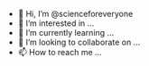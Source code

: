 - 👋 Hi, I’m @scienceforeveryone
- 👀 I’m interested in ...
- 🌱 I’m currently learning ...
- 💞️ I’m looking to collaborate on ...
- 📫 How to reach me ...

<!---
scienceforeveryone/scienceforeveryone is a ✨ special ✨ repository because its `README.md` (this file) appears on your GitHub profile.
You can click the Preview link to take a look at your changes.
--->
